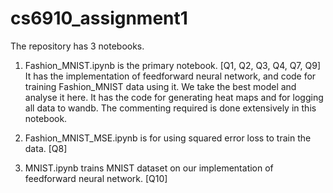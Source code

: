 # cs6910_assignment1

The repository has 3 notebooks. 

1. Fashion_MNIST.ipynb is the primary notebook. [Q1, Q2, Q3, Q4, Q7, Q9]
It has the implementation of feedforward neural network, and code for training Fashion_MNIST data using it. We take the best model and analyse it here. It has the code for generating heat maps and for logging all data to wandb. The commenting required is done extensively in this notebook.

2. Fashion_MNIST_MSE.ipynb is for using squared error loss to train the data. [Q8]
3. MNIST.ipynb trains MNIST dataset on our implementation of feedforward neural network. [Q10]


